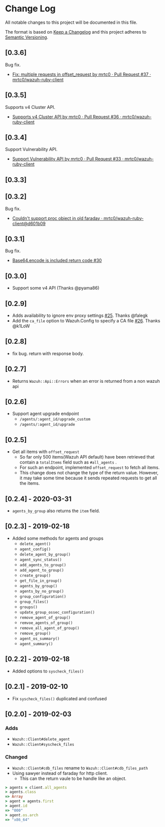 # Change Log

All notable changes to this project will be documented in this file.

The format is based on [Keep a Changelog](http://keepachangelog.com/)
and this project adheres to [Semantic Versioning](http://semver.org/).

## [0.3.6]

Bug fix.

- [Fix: multiple requests in offset_request by mrtc0 · Pull Request #37 · mrtc0/wazuh-ruby-client](https://github.com/mrtc0/wazuh-ruby-client/pull/37)

## [0.3.5]

Supports v4 Cluster API.

- [Supports v4 Cluster API by mrtc0 · Pull Request #36 · mrtc0/wazuh-ruby-client](https://github.com/mrtc0/wazuh-ruby-client/pull/36)

## [0.3.4]

Support Vulnerability API.

- [Support Vulnerability API by mrtc0 · Pull Request #33 · mrtc0/wazuh-ruby-client](https://github.com/mrtc0/wazuh-ruby-client/pull/33)

## [0.3.3]


## [0.3.2]

Bug fix.

- [Couldn't support proc object in old faraday · mrtc0/wazuh-ruby-client@d601b09](https://github.com/mrtc0/wazuh-ruby-client/commit/d601b090bfa9a74d3fb24d0534ce9f4ac5f454f6)

## [0.3.1]

Bug fix.

- [Base64.encode is included return code #30](https://github.com/mrtc0/wazuh-ruby-client/pull/30)

## [0.3.0]

- Support some v4 API (Thanks @pyama86)

## [0.2.9]

- Adds availability to ignore env proxy settings [#25](https://github.com/mrtc0/wazuh-ruby-client/pull/25). Thanks @falegk
- Add the `ca_file` option to Wazuh.Config to specify a CA file [#26](https://github.com/mrtc0/wazuh-ruby-client/pull/26). Thanks @k1LoW

## [0.2.8]

- fix bug. return with response body.

## [0.2.7]

- Returns `Wazuh::Api::Errors` when an error is returned from a non wazuh api

## [0.2.6]

- Support agent upgrade endpoint
  - `/agents/:agent_id/upgrade_custom`
  - `/agents/:agent_id/upgrade`

## [0.2.5]

- Get all items with `offset_request`
  - So far only 500 items(Wazuh API default) have been retrieved that contain a `totalItems` field such as `#all_agents` .
  - For such an endpoint, implemented `offset_request` to fetch all items.
  - This change does not change the type of the return value. However, it may take some time because it sends repeated requests to get all the items.

## [0.2.4] - 2020-03-31

- `agents_by_group` also returns the `item` field.

## [0.2.3] - 2019-02-18

- Added some methods for agents and groups
  - `delete_agent()`
  - `agent_config()`
  - `delete_agent_by_group()`
  - `agent_sync_status()`
  - `add_agents_to_group()`
  - `add_agent_to_group()`
  - `create_group()`
  - `get_file_in_group()`
  - `agents_by_group()`
  - `agents_by_no_group()`
  - `group_configuration()`
  - `group_files()`
  - `groups()`
  - `update_group_ossec_configuration()`
  - `remove_agent_of_group()`
  - `remvoe_agents_of_group()`
  - `remove_all_agent_of_group()`
  - `remove_group()`
  - `agent_os_summary()`
  - `agent_summary()`

## [0.2.2] - 2019-02-18

- Added options to `syscheck_files()`

## [0.2.1] - 2019-02-10

- Fix `syscheck_files()` duplicated and confused

## [0.2.0] - 2019-02-03

### Adds

- `Wazuh::Client#delete_agent`
- `Wazuh::Client#syscheck_files`

### Changed

- `Wazuh::Client#cdb_files` rename to `Wazuh::Client#cdb_files_path`
- Using sawyer instead of faraday for http client.
  - This can the return vaule to be handle like an object.

```ruby
> agents = client.all_agents
> agents.class
=> Array
> agent = agents.first
> agent.id
=> "000"
> agent.os.arch
=> "x86_64"
```


